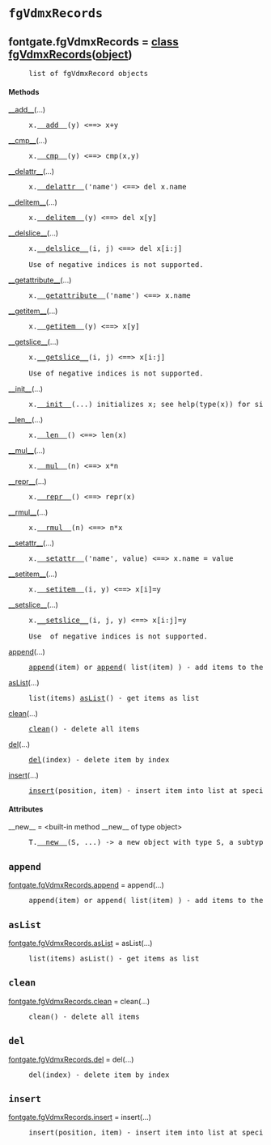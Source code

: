 

<a name="fontgate.fgVdmxRecords"></a>

# `fgVdmxRecords`


<dt class="class"><h2><span class="class-name">fontgate.fgVdmxRecords</span> = <a name="fontgate.fgVdmxRecords" href="#fontgate.fgVdmxRecords">class fgVdmxRecords</a>(<a href="./__builtin__.html#object">object</a>)</h2></dt><dd class="class"><dd>


<pre class="doc" markdown="0">list of fgVdmxRecord objects</pre>


</dd><h4 class="head-methods">Methods </h4><dl class="function"><dt><a name="fgVdmxRecords-__add__" href="#fgVdmxRecords-__add__"><span class="function-name">__add__</span></a><span class="argspec">(...)</span></dt><dd>

<pre class="doc" markdown="0">x.<a href="#fontgate.fgVdmxRecords-__add__">__add__</a>(y) <==> x+y</pre>

</dd></dl>
<dl class="function"><dt><a name="fgVdmxRecords-__cmp__" href="#fgVdmxRecords-__cmp__"><span class="function-name">__cmp__</span></a><span class="argspec">(...)</span></dt><dd>

<pre class="doc" markdown="0">x.<a href="#fontgate.fgVdmxRecords-__cmp__">__cmp__</a>(y) <==> cmp(x,y)</pre>

</dd></dl>
<dl class="function"><dt><a name="fgVdmxRecords-__delattr__" href="#fgVdmxRecords-__delattr__"><span class="function-name">__delattr__</span></a><span class="argspec">(...)</span></dt><dd>

<pre class="doc" markdown="0">x.<a href="#fontgate.fgVdmxRecords-__delattr__">__delattr__</a>('name') <==> del x.name</pre>

</dd></dl>
<dl class="function"><dt><a name="fgVdmxRecords-__delitem__" href="#fgVdmxRecords-__delitem__"><span class="function-name">__delitem__</span></a><span class="argspec">(...)</span></dt><dd>

<pre class="doc" markdown="0">x.<a href="#fontgate.fgVdmxRecords-__delitem__">__delitem__</a>(y) <==> del x[y]</pre>

</dd></dl>
<dl class="function"><dt><a name="fgVdmxRecords-__delslice__" href="#fgVdmxRecords-__delslice__"><span class="function-name">__delslice__</span></a><span class="argspec">(...)</span></dt><dd>

<pre class="doc" markdown="0">x.<a href="#fontgate.fgVdmxRecords-__delslice__">__delslice__</a>(i, j) <==> del x[i:j]

Use of negative indices is not supported.</pre>

</dd></dl>
<dl class="function"><dt><a name="fgVdmxRecords-__getattribute__" href="#fgVdmxRecords-__getattribute__"><span class="function-name">__getattribute__</span></a><span class="argspec">(...)</span></dt><dd>

<pre class="doc" markdown="0">x.<a href="#fontgate.fgVdmxRecords-__getattribute__">__getattribute__</a>('name') <==> x.name</pre>

</dd></dl>
<dl class="function"><dt><a name="fgVdmxRecords-__getitem__" href="#fgVdmxRecords-__getitem__"><span class="function-name">__getitem__</span></a><span class="argspec">(...)</span></dt><dd>

<pre class="doc" markdown="0">x.<a href="#fontgate.fgVdmxRecords-__getitem__">__getitem__</a>(y) <==> x[y]</pre>

</dd></dl>
<dl class="function"><dt><a name="fgVdmxRecords-__getslice__" href="#fgVdmxRecords-__getslice__"><span class="function-name">__getslice__</span></a><span class="argspec">(...)</span></dt><dd>

<pre class="doc" markdown="0">x.<a href="#fontgate.fgVdmxRecords-__getslice__">__getslice__</a>(i, j) <==> x[i:j]

Use of negative indices is not supported.</pre>

</dd></dl>
<dl class="function"><dt><a name="fgVdmxRecords-__init__" href="#fgVdmxRecords-__init__"><span class="function-name">__init__</span></a><span class="argspec">(...)</span></dt><dd>

<pre class="doc" markdown="0">x.<a href="#fontgate.fgVdmxRecords-__init__">__init__</a>(...) initializes x; see help(type(x)) for signature</pre>

</dd></dl>
<dl class="function"><dt><a name="fgVdmxRecords-__len__" href="#fgVdmxRecords-__len__"><span class="function-name">__len__</span></a><span class="argspec">(...)</span></dt><dd>

<pre class="doc" markdown="0">x.<a href="#fontgate.fgVdmxRecords-__len__">__len__</a>() <==> len(x)</pre>

</dd></dl>
<dl class="function"><dt><a name="fgVdmxRecords-__mul__" href="#fgVdmxRecords-__mul__"><span class="function-name">__mul__</span></a><span class="argspec">(...)</span></dt><dd>

<pre class="doc" markdown="0">x.<a href="#fontgate.fgVdmxRecords-__mul__">__mul__</a>(n) <==> x*n</pre>

</dd></dl>
<dl class="function"><dt><a name="fgVdmxRecords-__repr__" href="#fgVdmxRecords-__repr__"><span class="function-name">__repr__</span></a><span class="argspec">(...)</span></dt><dd>

<pre class="doc" markdown="0">x.<a href="#fontgate.fgVdmxRecords-__repr__">__repr__</a>() <==> repr(x)</pre>

</dd></dl>
<dl class="function"><dt><a name="fgVdmxRecords-__rmul__" href="#fgVdmxRecords-__rmul__"><span class="function-name">__rmul__</span></a><span class="argspec">(...)</span></dt><dd>

<pre class="doc" markdown="0">x.<a href="#fontgate.fgVdmxRecords-__rmul__">__rmul__</a>(n) <==> n*x</pre>

</dd></dl>
<dl class="function"><dt><a name="fgVdmxRecords-__setattr__" href="#fgVdmxRecords-__setattr__"><span class="function-name">__setattr__</span></a><span class="argspec">(...)</span></dt><dd>

<pre class="doc" markdown="0">x.<a href="#fontgate.fgVdmxRecords-__setattr__">__setattr__</a>('name', value) <==> x.name = value</pre>

</dd></dl>
<dl class="function"><dt><a name="fgVdmxRecords-__setitem__" href="#fgVdmxRecords-__setitem__"><span class="function-name">__setitem__</span></a><span class="argspec">(...)</span></dt><dd>

<pre class="doc" markdown="0">x.<a href="#fontgate.fgVdmxRecords-__setitem__">__setitem__</a>(i, y) <==> x[i]=y</pre>

</dd></dl>
<dl class="function"><dt><a name="fgVdmxRecords-__setslice__" href="#fgVdmxRecords-__setslice__"><span class="function-name">__setslice__</span></a><span class="argspec">(...)</span></dt><dd>

<pre class="doc" markdown="0">x.<a href="#fontgate.fgVdmxRecords-__setslice__">__setslice__</a>(i, j, y) <==> x[i:j]=y

Use  of negative indices is not supported.</pre>

</dd></dl>
<dl class="function"><dt><a name="fgVdmxRecords-append" href="#fgVdmxRecords-append"><span class="function-name">append</span></a><span class="argspec">(...)</span></dt><dd>

<pre class="doc" markdown="0"><a href="#fontgate.fgVdmxRecords-append">append</a>(item) or <a href="#fontgate.fgVdmxRecords-append">append</a>( list(item) ) - add items to the end of the list</pre>

</dd></dl>
<dl class="function"><dt><a name="fgVdmxRecords-asList" href="#fgVdmxRecords-asList"><span class="function-name">asList</span></a><span class="argspec">(...)</span></dt><dd>

<pre class="doc" markdown="0">list(items) <a href="#fontgate.fgVdmxRecords-asList">asList</a>() - get items as list</pre>

</dd></dl>
<dl class="function"><dt><a name="fgVdmxRecords-clean" href="#fgVdmxRecords-clean"><span class="function-name">clean</span></a><span class="argspec">(...)</span></dt><dd>

<pre class="doc" markdown="0"><a href="#fontgate.fgVdmxRecords-clean">clean</a>() - delete all items</pre>

</dd></dl>
<dl class="function"><dt><a name="fgVdmxRecords-del" href="#fgVdmxRecords-del"><span class="function-name">del</span></a><span class="argspec">(...)</span></dt><dd>

<pre class="doc" markdown="0"><a href="#fontgate.fgVdmxRecords-del">del</a>(index) - delete item by index</pre>

</dd></dl>
<dl class="function"><dt><a name="fgVdmxRecords-insert" href="#fgVdmxRecords-insert"><span class="function-name">insert</span></a><span class="argspec">(...)</span></dt><dd>

<pre class="doc" markdown="0"><a href="#fontgate.fgVdmxRecords-insert">insert</a>(position, item) - insert item into list at specified position</pre>

</dd></dl>

  <h4 class="head-attrs">Attributes </h4><dl><dt><span class="other-name">__new__</span> = &lt;built-in method __new__ of type object&gt;<dd>

<pre class="doc" markdown="0">T.<a href="#fontgate.fgVdmxRecords-__new__">__new__</a>(S, ...) -> a new object with type S, a subtype of T</pre>

</dd></dl>
</dd>


<a name="fontgate.fgVdmxRecords.append"></a>

## `append`


<dl class="function"><dt><a name="-fontgate.fgVdmxRecords.append" href="#-fontgate.fgVdmxRecords.append"><span class="function-name">fontgate.fgVdmxRecords.append</span></a> = append<span class="argspec">(...)</span></dt><dd>

<pre class="doc" markdown="0">append(item) or append( list(item) ) - add items to the end of the list</pre>

</dd></dl>



<a name="fontgate.fgVdmxRecords.asList"></a>

## `asList`


<dl class="function"><dt><a name="-fontgate.fgVdmxRecords.asList" href="#-fontgate.fgVdmxRecords.asList"><span class="function-name">fontgate.fgVdmxRecords.asList</span></a> = asList<span class="argspec">(...)</span></dt><dd>

<pre class="doc" markdown="0">list(items) asList() - get items as list</pre>

</dd></dl>



<a name="fontgate.fgVdmxRecords.clean"></a>

## `clean`


<dl class="function"><dt><a name="-fontgate.fgVdmxRecords.clean" href="#-fontgate.fgVdmxRecords.clean"><span class="function-name">fontgate.fgVdmxRecords.clean</span></a> = clean<span class="argspec">(...)</span></dt><dd>

<pre class="doc" markdown="0">clean() - delete all items</pre>

</dd></dl>



<a name="fontgate.fgVdmxRecords.del"></a>

## `del`


<dl class="function"><dt><a name="-fontgate.fgVdmxRecords.del" href="#-fontgate.fgVdmxRecords.del"><span class="function-name">fontgate.fgVdmxRecords.del</span></a> = del<span class="argspec">(...)</span></dt><dd>

<pre class="doc" markdown="0">del(index) - delete item by index</pre>

</dd></dl>



<a name="fontgate.fgVdmxRecords.insert"></a>

## `insert`


<dl class="function"><dt><a name="-fontgate.fgVdmxRecords.insert" href="#-fontgate.fgVdmxRecords.insert"><span class="function-name">fontgate.fgVdmxRecords.insert</span></a> = insert<span class="argspec">(...)</span></dt><dd>

<pre class="doc" markdown="0">insert(position, item) - insert item into list at specified position</pre>

</dd></dl>

